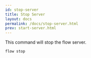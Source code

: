 ```yaml
---
id: stop-server
title: Stop Server
layout: docs
permalink: /docs/stop-server.html
prev: start-server.html
---
```


This command will stop the flow server.
```
flow stop
```
